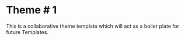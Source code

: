 # Theme # 1
This is a collaborative theme template which will act as a boiler plate for future Templates.
